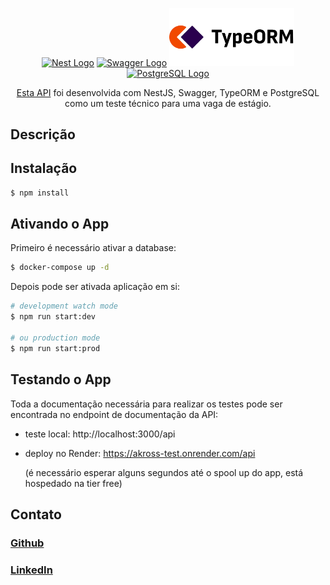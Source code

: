 <p align="center">
  <a href="http://nestjs.com/" target="blank"><img src="https://nestjs.com/img/logo-small.svg" width="100" alt="Nest Logo" /></a>
  <a href="https://swagger.io/" target="blank"><img src="https://upload.wikimedia.org/wikipedia/commons/a/ab/Swagger-logo.png" width="100" alt="Swagger Logo" /></a>
  <a href="https://typeorm.io/" target="blank"><img src="https://github.com/typeorm/typeorm/raw/master/resources/logo_big.png" width="200" alt="TypeORM Logo" /></a>
  <a href="https://www.postgresql.org/" target="blank"><img src="https://www.postgresql.org/media/img/about/press/elephant.png" width="100" alt="PostgreSQL Logo" /></a>
</p>
  <p align="center"><a href="https://akross-test.onrender.com/api" target="_blank">Esta API</a> foi desenvolvida com NestJS, Swagger, TypeORM e PostgreSQL como um teste técnico para uma vaga de estágio.</p>

## Descrição



## Instalação

```bash
$ npm install
```

## Ativando o App
Primeiro é necessário ativar a database:
```bash
$ docker-compose up -d
```
Depois pode ser ativada aplicação em si:

```bash
# development watch mode
$ npm run start:dev

# ou production mode
$ npm run start:prod
```
## Testando o App
Toda a documentação necessária para realizar os testes pode ser encontrada no endpoint de documentação da API:

- teste local: http://localhost:3000/api
- deploy no Render: https://akross-test.onrender.com/api

  (é necessário esperar alguns segundos
até o spool up do app, está hospedado na tier free)


## Contato

### [Github](https://github.com/erisdll)

### [LinkedIn](https://linkedin.com/in/erika-mello)
